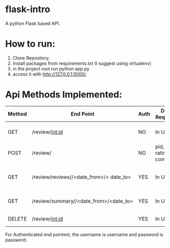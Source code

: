 # flask-intro
A python Flask based API.

# How to run:
1. Clone Repository.
2. Install packages from requirements.txt (I suggest using virtualenv)
3. in the project root run python app.py
4. access it with http://127.0.0.1:5000/

# Api Methods Implemented:

| Method | 	End Point                                 |	Auth | Data Required | Purpose | 
| -------|--------------------------------------------|------| ------------- | -------- |
| GET	   | /review/<int:id>                             |	NO	 | In URL	                    | Get a single Review |
| POST   | /review/	                                  | NO	 | pid, uid, rating, comment	| Add a new Review |
| GET	   | /review/reviews/<pid>/<date_from>/< date_to> | YES  | In URL	                    | All reviews for a product |
| GET	   | /review/summary/<pid>/<date_from>/<date_to>  | YES  | In URL                       | Summary for a product |
| DELETE | /review/<int:id>                             | YES  | In URL	                    | Delete review |


For Authenticated end pointest, the username is username and password is password.
